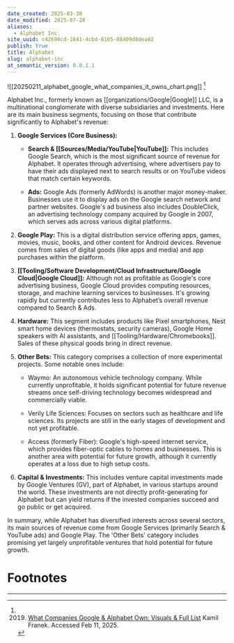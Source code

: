 ```yaml
---
date_created: 2025-03-30
date_modified: 2025-07-28
aliases:
  - Alphabet Inc.
site_uuid: c42694cd-1641-4cbd-8105-08409d8dea82
publish: true
title: Alphabet
slug: alphabet-inc
at_semantic_version: 0.0.1.1
---
```

![[20250211_alphabet_google_what_companies_it_owns_chart.png]] [^1]

Alphabet Inc., formerly known as [[organizations/Google|Google]] LLC, is a multinational conglomerate with diverse subsidiaries and investments. Here are its main business segments, focusing on those that contribute significantly to Alphabet's revenue:

1. **Google Services (Core Business):**

   - **Search & [[Sources/Media/YouTube|YouTube]]:** This includes Google Search, which is the most significant source of revenue for Alphabet. It operates through advertising, where advertisers pay to have their ads displayed next to search results or on YouTube videos that match certain keywords. 

   - **Ads:** Google Ads (formerly AdWords) is another major money-maker. Businesses use it to display ads on the Google search network and partner websites. Google's ad business also includes DoubleClick, an advertising technology company acquired by Google in 2007, which serves ads across various digital platforms.

1. **Google Play:** This is a digital distribution service offering apps, games, movies, music, books, and other content for Android devices. Revenue comes from sales of digital goods (like apps and media) and app purchases within the platform.

2. **[[Tooling/Software Development/Cloud Infrastructure/Google Cloud|Google Cloud]]:** Although not as profitable as Google's core advertising business, Google Cloud provides computing resources, storage, and machine learning services to businesses. It's growing rapidly but currently contributes less to Alphabet’s overall revenue compared to Search & Ads.

3. **Hardware:** This segment includes products like Pixel smartphones, Nest smart home devices (thermostats, security cameras), Google Home speakers with AI assistants, and [[Tooling/Hardware/Chromebooks]]. Sales of these physical goods bring in direct revenue.

4. **Other Bets:** This category comprises a collection of more experimental projects. Some notable ones include:

   - Waymo: An autonomous vehicle technology company. While currently unprofitable, it holds significant potential for future revenue streams once self-driving technology becomes widespread and commercially viable.
   
   - Verily Life Sciences: Focuses on sectors such as healthcare and life sciences. Its projects are still in the early stages of development and not yet profitable.
   
   - Access (formerly Fiber): Google's high-speed internet service, which provides fiber-optic cables to homes and businesses. This is another area with potential for future growth, although it currently operates at a loss due to high setup costs.

6. **Capital & Investments:** This includes venture capital investments made by Google Ventures (GV), part of Alphabet, in various startups around the world. These investments are not directly profit-generating for Alphabet but can yield returns if the invested companies succeed and go public or get acquired.

In summary, while Alphabet has diversified interests across several sectors, its main sources of revenue come from Google Services (primarily Search & YouTube ads) and Google Play. The 'Other Bets' category includes promising yet largely unprofitable ventures that hold potential for future growth.
# Footnotes
***
[^1]: 2019. [What Companies Google & Alphabet Own: Visuals & Full List](https://www.kamilfranek.com/what-companies-alphabet-google-owns/) Kamil Franek.  Accessed Feb 11, 2025. 